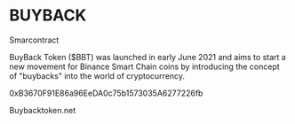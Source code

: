 # BUYBACK
Smarcontract

BuyBack Token ($BBT) was launched in early June 2021 and aims to start a new movement for Binance Smart Chain coins by introducing the concept of "buybacks" into the world of cryptocurrency.

0xB3670F91E86a96EeDA0c75b1573035A6277226fb

Buybacktoken.net
